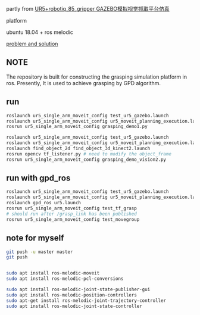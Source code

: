 partly from [UR5+robotiq_85_gripper GAZEBO模拟视觉抓取平台仿真](https://blog.csdn.net/harrycomeon/article/details/107073020)

platform

ubuntu 18.04 + ros melodic

[problem and solution](https://blog.csdn.net/m0_47989004/article/details/118520102?spm=1001.2014.3001.5502)

## NOTE

The repository is built for constructing the grasping simulation platform in ros. Presently, It is used to achieve grasping by GPD algorithm.

## run

```bash
roslaunch ur5_single_arm_moveit_config test_ur5_gazebo.launch
roslaunch ur5_single_arm_moveit_config ur5_moveit_planning_execution.launch
rosrun ur5_single_arm_moveit_config grasping_demo1.py
```

```bash
roslaunch ur5_single_arm_moveit_config test_ur5_gazebo.launch
roslaunch ur5_single_arm_moveit_config ur5_moveit_planning_execution.launch
roslaunch find_object_2d find_object_3d_kinect2.launch
rosrun opencv tf_listener.py # need to modify the object_frame
rosrun ur5_single_arm_moveit_config grasping_demo_vision2.py
```

## run with gpd_ros

```bash
roslaunch ur5_single_arm_moveit_config test_ur5_gazebo.launch
roslaunch ur5_single_arm_moveit_config ur5_moveit_planning_execution.launch
roslaunch gpd_ros ur5.launch
rosrun ur5_single_arm_moveit_config test_tf_grasp
# should run after /grasp_link has been published
rosrun ur5_single_arm_moveit_config test_movegroup
```

## note for myself

```bash
git push -u master master
git push
```
```bash

sudo apt install ros-melodic-moveit
sudo apt install ros-melodic-pcl-conversions

sudo apt install ros-melodic-joint-state-publisher-gui
sudo apt install ros-melodic-position-controllers
sudo apt-get install ros-melodic-joint-trajectory-controller
sudo apt install ros-melodic-joint-state-controller
```




